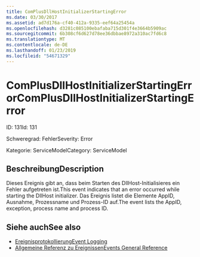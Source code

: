 ```yaml
---
title: ComPlusDllHostInitializerStartingError
ms.date: 03/30/2017
ms.assetid: ad7d176a-cf40-412a-9335-eef64a25454a
ms.openlocfilehash: d3281c085100ebafaba715d301f4e3664b5909ac
ms.sourcegitcommit: 6b308cf6d627d78ee36dbbae8972a310ac7fd6c8
ms.translationtype: MT
ms.contentlocale: de-DE
ms.lasthandoff: 01/23/2019
ms.locfileid: "54671329"
---
```

# <a name="complusdllhostinitializerstartingerror"></a><span data-ttu-id="cca48-102">ComPlusDllHostInitializerStartingError</span><span class="sxs-lookup"><span data-stu-id="cca48-102">ComPlusDllHostInitializerStartingError</span></span>
<span data-ttu-id="cca48-103">ID: 131</span><span class="sxs-lookup"><span data-stu-id="cca48-103">Id: 131</span></span>  
  
 <span data-ttu-id="cca48-104">Schweregrad: Fehler</span><span class="sxs-lookup"><span data-stu-id="cca48-104">Severity: Error</span></span>  
  
 <span data-ttu-id="cca48-105">Kategorie: ServiceModel</span><span class="sxs-lookup"><span data-stu-id="cca48-105">Category: ServiceModel</span></span>  
  
## <a name="description"></a><span data-ttu-id="cca48-106">Beschreibung</span><span class="sxs-lookup"><span data-stu-id="cca48-106">Description</span></span>  
 <span data-ttu-id="cca48-107">Dieses Ereignis gibt an, dass beim Starten des DllHost-Initialisieres ein Fehler aufgetreten ist.</span><span class="sxs-lookup"><span data-stu-id="cca48-107">This event indicates that an error occurred while starting the DllHost initializer.</span></span> <span data-ttu-id="cca48-108">Das Ereignis listet die Elemente AppID, Ausnahme, Prozessname und Prozess-ID auf.</span><span class="sxs-lookup"><span data-stu-id="cca48-108">The event lists the AppID, exception, process name and process ID.</span></span>  
  
## <a name="see-also"></a><span data-ttu-id="cca48-109">Siehe auch</span><span class="sxs-lookup"><span data-stu-id="cca48-109">See also</span></span>
- [<span data-ttu-id="cca48-110">Ereignisprotokollierung</span><span class="sxs-lookup"><span data-stu-id="cca48-110">Event Logging</span></span>](../../../../../docs/framework/wcf/diagnostics/event-logging/index.md)
- [<span data-ttu-id="cca48-111">Allgemeine Referenz zu Ereignissen</span><span class="sxs-lookup"><span data-stu-id="cca48-111">Events General Reference</span></span>](../../../../../docs/framework/wcf/diagnostics/event-logging/events-general-reference.md)
